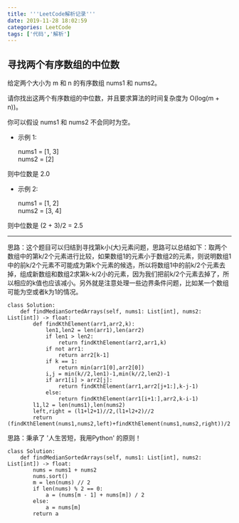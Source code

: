 ```yaml
---
title: '''LeetCode解析记录'''
date: 2019-11-28 18:02:59
categories: LeetCode
tags: ['代码','解析']
---
```

## 寻找两个有序数组的中位数  

给定两个大小为 m 和 n 的有序数组 nums1 和 nums2。

请你找出这两个有序数组的中位数，并且要求算法的时间复杂度为 O(log(m + n))。

你可以假设 nums1 和 nums2 不会同时为空。

- 示例 1:

    nums1 = [1, 3]  
    nums2 = [2]

则中位数是 2.0
- 示例 2:

    nums1 = [1, 2]  
    nums2 = [3, 4]

则中位数是 (2 + 3)/2 = 2.5

---

思路：这个题目可以归结到寻找第k小(大)元素问题，思路可以总结如下：取两个数组中的第k/2个元素进行比较，如果数组1的元素小于数组2的元素，则说明数组1中的前k/2个元素不可能成为第k个元素的候选，所以将数组1中的前k/2个元素去掉，组成新数组和数组2求第k-k/2小的元素，因为我们把前k/2个元素去掉了，所以相应的k值也应该减小。另外就是注意处理一些边界条件问题，比如某一个数组可能为空或者k为1的情况。

    class Solution:
        def findMedianSortedArrays(self, nums1: List[int], nums2: List[int]) -> float:
            def findKthElement(arr1,arr2,k):
                len1,len2 = len(arr1),len(arr2)
                if len1 > len2:
                    return findKthElement(arr2,arr1,k)
                if not arr1:
                    return arr2[k-1]
                if k == 1:
                    return min(arr1[0],arr2[0])
                i,j = min(k//2,len1)-1,min(k//2,len2)-1
                if arr1[i] > arr2[j]:
                    return findKthElement(arr1,arr2[j+1:],k-j-1)
                else:
                    return findKthElement(arr1[i+1:],arr2,k-i-1)
            l1,l2 = len(nums1),len(nums2)
            left,right = (l1+l2+1)//2,(l1+l2+2)//2
            return (findKthElement(nums1,nums2,left)+findKthElement(nums1,nums2,right))/2

思路：秉承了 '人生苦短，我用Python' 的原则！

    class Solution:
        def findMedianSortedArrays(self, nums1: List[int], nums2: List[int]) -> float:
            nums = nums1 + nums2
            nums.sort()
            m = len(nums) // 2
            if len(nums) % 2 == 0:
                a = (nums[m - 1] + nums[m]) / 2
            else:
                a = nums[m]
            return a